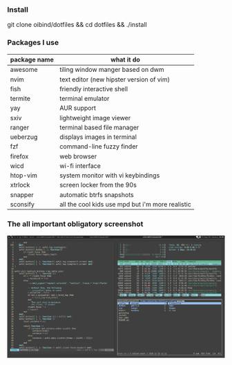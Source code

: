 ### Install

git clone oibind/dotfiles && cd dotfiles && ./install


### Packages I use

| package name | what it do |
| - | - |
awesome | tiling window manger based on dwm
nvim | text editor (new hipster version of vim)
fish | friendly interactive shell
termite | terminal emulator
yay | AUR support
sxiv | lightweight image viewer
ranger | terminal based file manager
ueberzug | displays images in terminal
fzf | command-line fuzzy finder
firefox | web browser
wicd | wi-fi interface
htop-vim | system monitor with vi keybindings
xtrlock | screen locker from the 90s
snapper | automatic btrfs snapshots
sconsify | all the cool kids use mpd but i'm more realistic

### The all important obligatory screenshot

![desktop rice](desktop.png)
